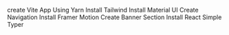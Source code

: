 create Vite App Using Yarn
Install Tailwind
Install Material UI
Create Navigation
Install Framer Motion
Create Banner Section
Install React Simple Typer